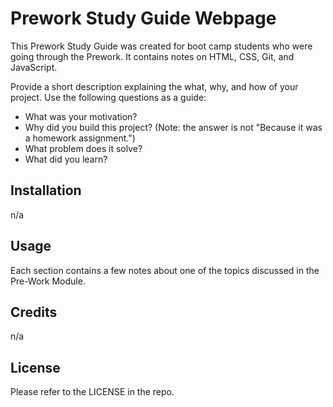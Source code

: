 # Prework Study Guide Webpage

This Prework Study Guide was created for boot camp students who were going through the Prework. It contains notes on HTML, CSS, Git, and JavaScript.

Provide a short description explaining the what, why, and how of your project. Use the following questions as a guide:

- What was your motivation?
- Why did you build this project? (Note: the answer is not "Because it was a homework assignment.")
- What problem does it solve?
- What did you learn?

## Installation

n/a

## Usage

Each section contains a few notes about one of the topics discussed in the Pre-Work Module.

## Credits

n/a

## License

Please refer to the LICENSE in the repo.
